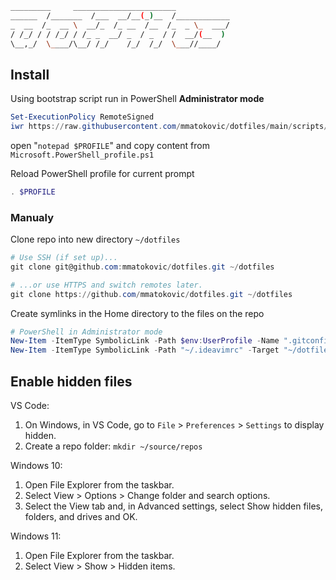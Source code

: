 ```bash
_________     _______________________
______  /_______  /___  __/__(_)__  /____________
_  __  /_  __ \  __/_  /_ __  /__  /_  _ \_  ___/
/ /_/ / / /_/ / /_ _  __/ _  / _  / /  __/(__  )
\__,_/  \____/\__/ /_/    /_/  /_/  \___//____/
```

## Install

Using bootstrap script run in PowerShell **Administrator mode**

```PowerShell
Set-ExecutionPolicy RemoteSigned
iwr https://raw.githubusercontent.com/mmatokovic/dotfiles/main/scripts/bootstrap.ps1 -UseBasicParsing | iex
```

open "`notepad $PROFILE`" and copy content from `Microsoft.PowerShell_profile.ps1`

Reload PowerShell profile for current prompt

```PowerShell
. $PROFILE
```

### Manualy

Clone repo into new directory `~/dotfiles`

```PowerShell
# Use SSH (if set up)...
git clone git@github.com:mmatokovic/dotfiles.git ~/dotfiles

# ...or use HTTPS and switch remotes later.
git clone https://github.com/mmatokovic/dotfiles.git ~/dotfiles
```

Create symlinks in the Home directory to the files on the repo

```PowerShell
# PowerShell in Administrator mode
New-Item -ItemType SymbolicLink -Path $env:UserProfile -Name ".gitconfig" -Target "~/.dotfiles/gitconfig"
New-Item -ItemType SymbolicLink -Path "~/.ideavimrc" -Target "~/dotfiles/ideavimrc.symlink"
```

## Enable hidden files

VS Code:

1. On Windows, in VS Code, go to `File` > `Preferences` > `Settings` to display hidden.
2. Create a repo folder: `mkdir ~/source/repos`

Windows 10:

1. Open File Explorer from the taskbar.
2. Select View > Options > Change folder and search options.
3. Select the View tab and, in Advanced settings, select Show hidden files, folders, and drives and OK.

Windows 11:

1. Open File Explorer  from the taskbar. 
2. Select View > Show > Hidden items.